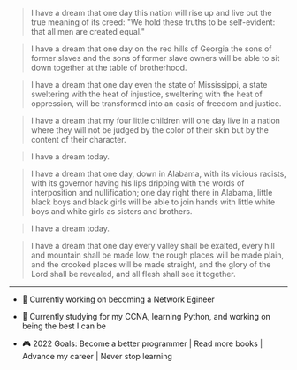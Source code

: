 > I have a dream that one day this nation will rise up and live out the true meaning of its creed: "We hold these truths to be self-evident: that all men are created equal."

> I have a dream that one day on the red hills of Georgia the sons of former slaves and the sons of former slave owners will be able to sit down together at the table of brotherhood.

> I have a dream that one day even the state of Mississippi, a state sweltering with the heat of injustice, sweltering with the heat of oppression, will be transformed into an oasis of freedom and justice.

> I have a dream that my four little children will one day live in a nation where they will not be judged by the color of their skin but by the content of their character.

> I have a dream today.

> I have a dream that one day, down in Alabama, with its vicious racists, with its governor having his lips dripping with the words of interposition and nullification; one day right there in Alabama, little black boys and black girls will be able to join hands with little white boys and white girls as sisters and brothers.

> I have a dream today.

> I have a dream that one day every valley shall be exalted, every hill and mountain shall be made low, the rough places will be made plain, and the crooked places will be made straight, and the glory of the Lord shall be revealed, and all flesh shall see it together.

---

- 🔭 Currently working on becoming a Network Egineer

- 🌱 Currently studying for my CCNA, learning Python, and working on being the best I can be

- 🎮 2022 Goals: Become a better programmer | Read more books | Advance my career | Never stop learning
